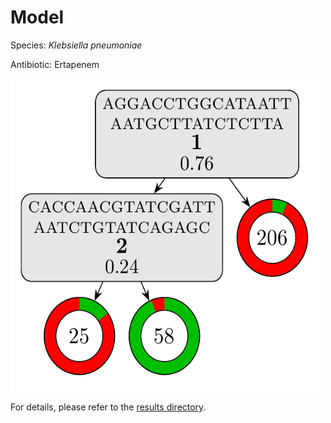 
# Model

Species: *Klebsiella pneumoniae*

Antibiotic: Ertapenem

<a href="./model.pdf"><img src="./model.png" width=500 height=500 /></a>

For details, please refer to the [results directory](../../../../../results/cart_b/klebsiella%20pneumoniae/ertapenem/repeat_3/).

